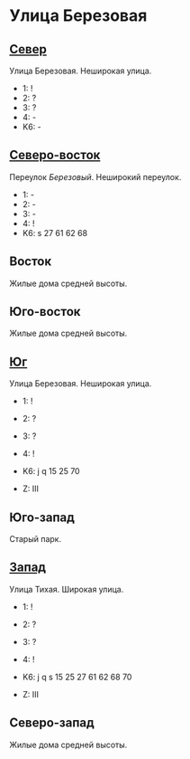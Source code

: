 # Улица Березовая

## [Север](./550075.md)

Улица Березовая.
Неширокая улица.

* 1:    !
* 2:    ?
* 3:    ?
* 4:    -
* K6:   -

## [Северо-восток](./554075.md)

Переулок *Березовый*.
Неширокий переулок.

* 1:    -
* 2:    -
* 3:    -
* 4:    !
* K6:   s
        27  61  62  68

## Восток

Жилые дома средней высоты.

## Юго-восток

Жилые дома средней высоты.

## [Юг](./550085.md)

Улица Березовая.
Неширокая улица.

* 1:    !
* 2:    ?
* 3:    ?
* 4:    !
* K6:   j   q
        15  25  70

* Z:    III

## Юго-запад

Старый парк.

## [Запад](./540080.md)

Улица Тихая.
Широкая улица.

* 1:    !
* 2:    ?
* 3:    ?
* 4:    !
* K6:   j   q   s
        15  25  27  61  62  68  70

* Z:    III

## Северо-запад

Жилые дома средней высоты.
